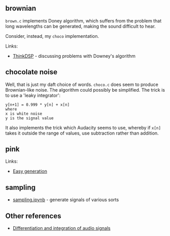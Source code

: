 
## brownian

`brown.c` implements Doney algorithm, which suffers from the problem that long wavelengths can be generated, making the sound
difficult to hear.

Consider, instead, my `choco` implementation.

Links:
* [ThinkDSP](https://www.reddit.com/r/DSP/comments/bx550i/thinkdsp_brownian_noise_and_audacity/) - discussing problems with Downey's algorithm


## chocolate noise

Well, that is just my daft choice of words. `choco.c` does seem to produce Brownian-like noise. The algorithm could
possibly be simplified. The trick is to use a 'leaky integrator':
```
y[n+1] = 0.999 * y[n] + x[n]
where
x is white noise
y is the signal value
```

It also implements the trick which Audacity seems to use, whereby if `x[n]` takes it outside the range of values,
use subtraction rather than addition.


## pink

Links:
* [Easy generation](http://www.firstpr.com.au/dsp/pink-noise/)


## sampling

* [sampling.ipynb](sampling.ipynb) - generate signals of various sorts


## Other references

* [Differentiation and integration of audio signals](http://pcfarina.eng.unipr.it/Differentiation_Integration.htm)

